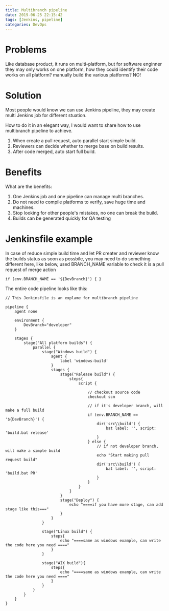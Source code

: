 ```yaml
---
title: Multibranch pipeline
date: 2019-06-25 22:15:42
tags: [Jenkins, pipeline]
categories: DevOps
---
```


# Problems 

Like database product, it runs on multi-platform, but for software enginner they may only works on one platform, how they could identify their code works on all platform? manually build the various platforms? NO!

# Solution 

Most people would know we can use Jenkins pipeline, they may create multi Jenkins job for different stuation.

How to do it in an elegant way, I would want to share how to use multibranch pipeline to achieve.

1. When create a pull request, auto parallel start simple build.
2. Reviewers can decide whether to merge base on build results.
3. After code merged, auto start full build.


# Benefits
What are the benefits:

1. One Jenkins job and one pipeline can manage multi branches.
2. Do not need to compile platforms to verify, save huge time and machines.
2. Stop looking for other people's mistakes, no one can break the build.
3. Builds can be generated quickly for QA testing

# Jenkinsfile example

In case of reduce simple build time and let PR creater and reviewer know the builds status as soon as possbile, you may need to do something different here, like below, used BRANCH_NAME variable to check it is a pull request of merge action
```
if (env.BRANCH_NAME == '${DevBranch}') { }
```

The entire code pipeline looks like this:

```
// This Jenkinsfile is an explame for multibranch pipeline

pipeline {
    agent none

    environment {
        DevBranch="developer"
    }

    stages {
        stage("All platform builds") {
            parallel {
                stage("Windows build") {
                    agent {
                        label 'windows-build'
                    }
                    stages {
                        stage("Release build") {
                            steps{
                                script {
                                    
                                    // checkout source code
                                    checkout scm

                                    // if it's developer branch, will make a full build
                                    if (env.BRANCH_NAME == '${DevBranch}') {
                                        dir('src\\build') {
                                            bat label: '', script: 'build.bat release'
                                        }
                                    } else {
                                        // if not developer branch, will make a simple build
                                        echo "Start making pull request build"
                                        dir('src\\build') {
                                            bat label: '', script: 'build.bat PR'
                                        }
                                    }
                                }
                            }
                        }
                        stage("Deploy") {
                            echo "====if you have more stage, can add stage like this==="
                        }
                    }
                }

                stage("Linux build") {
                    steps{
                        echo "====same as windows example, can write the code here you need ===="
                    }
                }
                
                stage("AIX build"){
                    steps{
                        echo "====same as windows example, can write the code here you need ===="
                    }
                }
            }
        }
    }
}
```


